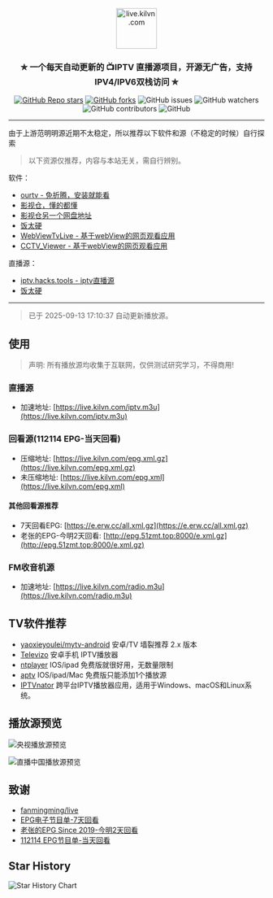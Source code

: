 <p align="center"><img alt="live.kilvn.com" src="https://live.kilvn.com/logo.png" height="80"></p>
<h3 align="center">✯ 一个每天自动更新的 📺IPTV 直播源项目，开源无广告，支持IPV4/IPV6双栈访问 ✯</h3>

<p align="center">
  <a href="https://github.com/kilvn/iptv/" target="_blank"><img alt="GitHub Repo stars" src="https://img.shields.io/github/stars/kilvn/iptv"></a>
  <a href="https://github.com/kilvn/iptv/fork" target="_blank"><img alt="GitHub forks" src="https://img.shields.io/github/forks/kilvn/iptv"></a>
  <img alt="GitHub issues" src="https://img.shields.io/github/issues/kilvn/iptv">
  <img alt="GitHub watchers" src="https://img.shields.io/github/watchers/kilvn/iptv">
  <img alt="GitHub contributors" src="https://img.shields.io/github/contributors/kilvn/iptv">
  <img alt="GitHub" src="https://img.shields.io/github/license/kilvn/iptv">
</p>

---

由于上游范明明源近期不太稳定，所以推荐以下软件和源（不稳定的时候）自行探索

> 以下资源仅推荐，内容与本站无关，需自行辨别。

软件：
  - [ourtv - 免折腾，安装就能看](https://github.com/andandroidor/ourtv)
  - [影视仓，懂的都懂](http://zouming.com/tvboxC1.html)
  - [影视仓另一个网盘地址](https://linux.do/t/411146/28)
  - [饭太硬](https://shouyou.3dmgame.com/android/444031.html)
  - [WebViewTvLive - 基于webView的网页观看应用](https://github.com/hxh19950701/WebViewTvLive)
  - [CCTV_Viewer - 基于webView的网页观看应用](https://github.com/Eanya-Tonic/CCTV_Viewer)

直播源：
  - [iptv.hacks.tools - iptv直播源](https://iptv.hacks.tools/)
  - [饭太硬](https://www.饭太硬.com/)

---

> 已于 2025-09-13 17:10:37 自动更新播放源。

## 使用

> 声明: 所有播放源均收集于互联网，仅供测试研究学习，不得商用!

### 直播源
  - 加速地址: [https://live.kilvn.com/iptv.m3u](https://live.kilvn.com/iptv.m3u)

### 回看源(112114 EPG-当天回看)
  - 压缩地址: [https://live.kilvn.com/epg.xml.gz](https://live.kilvn.com/epg.xml.gz)
  - 未压缩地址: [https://live.kilvn.com/epg.xml](https://live.kilvn.com/epg.xml)

#### 其他回看源推荐
  - 7天回看EPG: [https://e.erw.cc/all.xml.gz](https://e.erw.cc/all.xml.gz)
  - 老张的EPG-今明2天回看: [http://epg.51zmt.top:8000/e.xml.gz](http://epg.51zmt.top:8000/e.xml.gz)

### FM收音机源
  - 加速地址: [https://live.kilvn.com/radio.m3u](https://live.kilvn.com/radio.m3u)

## TV软件推荐
  - [yaoxieyoulei/mytv-android](https://github.com/yaoxieyoulei/mytv-android) 安卓/TV 墙裂推荐 2.x 版本
  - [Televizo](https://televizo.net/) 安卓手机 IPTV播放器
  - [ntplayer](https://ntplayer.nilbt.com/) IOS/ipad 免费版就很好用，无数量限制
  - [aptv](https://github.com/Kimentanm/aptv) IOS/ipad/Mac 免费版只能添加1个播放源
  - [IPTVnator](https://github.com/4gray/iptvnator) 跨平台IPTV播放器应用，适用于Windows、macOS和Linux系统。

## 播放源预览
![央视播放源预览](https://github.com/user-attachments/assets/1acbf06e-982a-4b6d-bfbd-200affb32821)

![直播中国播放源预览](https://github.com/user-attachments/assets/32f4ab3d-0ad9-4b34-ad64-4b16092f6dda)

## 致谢
- [fanmingming/live](https://github.com/fanmingming/live)
- [EPG电子节目单-7天回看](https://e.erw.cc/)
- [老张的EPG Since 2019-今明2天回看](http://epg.51zmt.top:8000/)
- [112114 EPG节目单-当天回看](https://epg.112114.xyz/)

## Star History
<picture>
<source media="(prefers-color-scheme: dark)" srcset="https://api.star-history.com/svg?repos=kilvn/iptv&type=Date&theme=dark" />
<source media="(prefers-color-scheme: light)" srcset="https://api.star-history.com/svg?repos=kilvn/iptv&type=Date" />
<img alt="Star History Chart" src="https://api.star-history.com/svg?repos=kilvn/iptv&type=Date" />
</picture>
